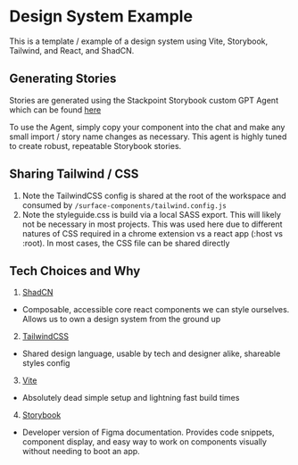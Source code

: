 # Design System Example
This is a template / example of a design system using Vite, Storybook, Tailwind, and React, and ShadCN. 

## Generating Stories
Stories are generated using the Stackpoint Storybook custom GPT Agent which can be found [here]([https://chatgpt.com/share/730b5160-3aaa-48f0-b380-c783a2df8fe1](https://chatgpt.com/g/g-IkO5XWR7h-stackpoint-storybook-helper))

To use the Agent, simply copy your component into the chat and make any small import / story name changes as necessary. This agent is highly tuned
to create robust, repeatable Storybook stories. 

## Sharing Tailwind / CSS
1. Note the TailwindCSS config is shared at the root of the workspace and consumed by `/surface-components/tailwind.config.js`
2. Note the styleguide.css is build via a local SASS export. This will likely not be necessary in most projects. This was used here due to different natures of CSS required in a chrome extension vs a react app (:host vs :root). In most cases, the CSS file can be shared directly

## Tech Choices and Why
1. [ShadCN](https://ui.shadcn.com/)
  - Composable, accessible core react components we can style ourselves. Allows us to own a design system from the ground up
2. [TailwindCSS](https://tailwindcss.com/)
  - Shared design language, usable by tech and designer alike, shareable styles config
3. [Vite](https://vitejs.dev/)
  - Absolutely dead simple setup and lightning fast build times
4. [Storybook](https://storybook.js.org/)
  - Developer version of Figma documentation. Provides code snippets, component display, and easy way to work on components visually without needing to boot an app. 

